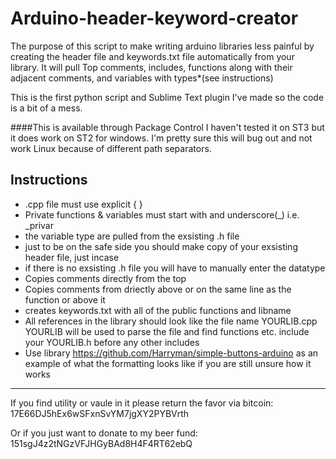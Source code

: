 Arduino-header-keyword-creator
==============================
The purpose of this script to make writing arduino libraries less painful by creating the header file and keywords.txt file automatically from your library. It will pull Top comments, includes, functions along with their adjacent comments, and variables with types*(see instructions)

This is the first python script and Sublime Text plugin I've made so the code is a bit of a mess.

####This is available through Package Control 
I haven't tested it on ST3 but it does work on ST2 for windows. I'm pretty sure this will bug out and not work Linux because of different path separators.

Instructions
----------------------------------------------------
* .cpp file must use explicit { }
* Private functions & variables must start with and underscore(_) i.e. _privar
* the variable type are pulled from the exsisting .h file
* just to be on the safe side you should make copy of your exsisting header file, just incase
* if there is no exsisting .h file you will have to manually enter the datatype
*	Copies comments directly from the top 
* Copies comments from driectly above or on the same line as the function or above it 
* creates keywords.txt with all of the public functions and libname
* All references in the library should look like the file name YOURLIB.cpp YOURLIB will be used to parse the file and find functions etc. include your YOURLIB.h before any other includes
* Use library https://github.com/Harryman/simple-buttons-arduino as an example of what the formatting looks like if you are still unsure how it works


-------------------------------------------------------

If you find utility or vaule in it please return the favor via bitcoin: 17E66DJ5hEx6wSFxnSvYM7jgXY2PYBVrth

Or if you just want to donate to my beer fund: 151sgJ4z2tNGzVFJHGyBAd8H4F4RT62ebQ
